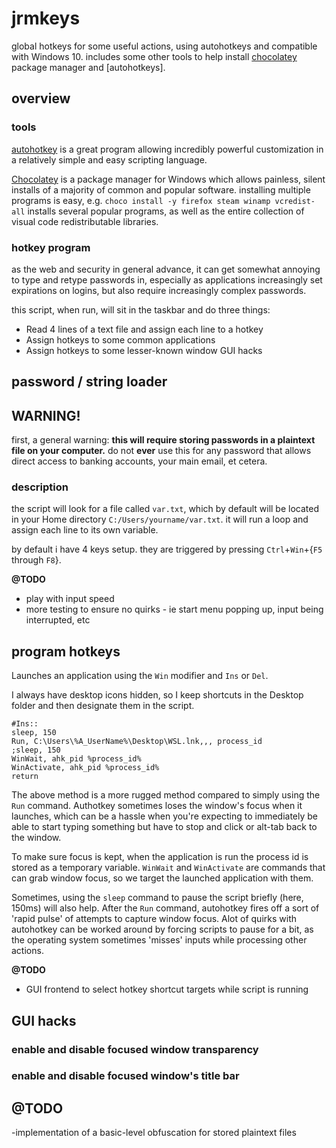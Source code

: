 # jrmkeys
global hotkeys for some useful actions, using autohotkeys and compatible with Windows 10. includes some other tools to help install [chocolatey] package manager and [autohotkeys]. 

## overview

### tools 

[autohotkey] is a great program allowing incredibly powerful customization in a relatively simple and easy scripting language. 

[Chocolatey] is a package manager for Windows which allows painless, silent installs of a majority of common and popular software. installing multiple programs is easy, e.g. `choco install -y firefox steam winamp vcredist-all` installs several popular programs, as well as the entire collection of visual code redistributable libraries. 

### hotkey program

as the web and security in general advance, it can get somewhat annoying to type and retype passwords in, especially as applications increasingly set expirations on logins, but also require increasingly complex passwords. 

this script, when run, will sit in the taskbar and do three things:
- Read 4 lines of a text file and assign each line to a hotkey 
- Assign hotkeys to some common applications
- Assign hotkeys to some lesser-known window GUI hacks 

## password / string loader

## WARNING!

first, a general warning: **this will require storing passwords in a plaintext file on your computer.** do not **ever** use this for any password that allows direct access to banking accounts, your main email, et cetera. 

### description

the script will look for a file called `var.txt`, which by default will be located in your Home directory `C:/Users/yourname/var.txt`. it will run a loop and assign each line to its own variable. 

by default i have 4 keys setup. they are triggered by pressing `Ctrl`+`Win`+{`F5` through `F8`}.

**@TODO** 
- play with input speed
- more testing to ensure no quirks - ie start menu popping up, input being interrupted, etc

## program hotkeys

Launches an application using the `Win` modifier and `Ins` or `Del`. 

I always have desktop icons hidden, so I keep shortcuts in the Desktop folder and then designate them in the script. 

~~~
#Ins::
sleep, 150
Run, C:\Users\%A_UserName%\Desktop\WSL.lnk,,, process_id
;sleep, 150
WinWait, ahk_pid %process_id%
WinActivate, ahk_pid %process_id%
return
~~~

The above method is a more rugged method compared to simply using the `Run` command. Authotkey sometimes loses the window's focus when it launches, which can be a hassle when you're expecting to immediately be able to start typing something but have to stop and click or alt-tab back to the window. 

To make sure focus is kept, when the application is run the process id is stored as a temporary variable. `WinWait` and `WinActivate` are commands that can grab window focus, so we target the launched application with them. 

Sometimes, using the `sleep` command to pause the script briefly (here, 150ms) will also help. After the `Run` command, autohotkey fires off a sort of 'rapid pulse' of attempts to capture window focus. Alot of quirks with autohotkey can be worked around by forcing scripts to pause for a bit, as the operating system sometimes 'misses' inputs while processing other actions. 

**@TODO**
- GUI frontend to select hotkey shortcut targets while script is running

## GUI hacks 

### enable and disable focused window transparency

### enable and disable focused window's title bar

## @TODO
-implementation of a basic-level obfuscation for stored plaintext files

[autohotkey]:https://autohotkey.com
[chocolatey]:https://chocolatey.org
